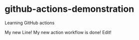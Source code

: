 # github-actions-demonstration
Learning GitHub actions

My new Line!
My new action workflow is done!
Edit!
